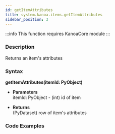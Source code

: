 ```yaml
---
id: getItemAttributes
title: system.kanoa.items.getItemAttributes
sidebar_position: 3
---
```


:::info
This function requires KanoaCore module
:::


### Description
Returns an item's attributes 

### Syntax
**getItemAttributes(itemId: PyObject)**

- **Parameters**  
    itemId: PyObject - (int) id of item 


- **Returns**  
    (PyDataset) row of item's attributes 


### Code Examples

```py

```